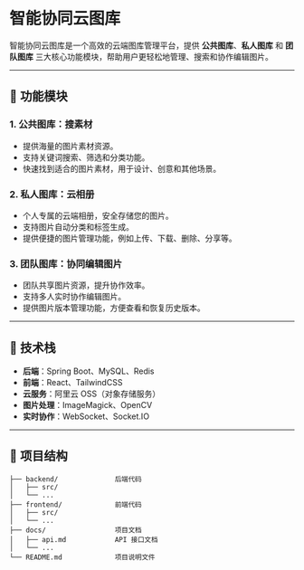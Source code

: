 # 智能协同云图库

智能协同云图库是一个高效的云端图库管理平台，提供 **公共图库**、**私人图库** 和 **团队图库** 三大核心功能模块，帮助用户更轻松地管理、搜索和协作编辑图片。

---

## 📌 功能模块

### 1. **公共图库：搜素材**
- 提供海量的图片素材资源。
- 支持关键词搜索、筛选和分类功能。
- 快速找到适合的图片素材，用于设计、创意和其他场景。

### 2. **私人图库：云相册**
- 个人专属的云端相册，安全存储您的图片。
- 支持图片自动分类和标签生成。
- 提供便捷的图片管理功能，例如上传、下载、删除、分享等。

### 3. **团队图库：协同编辑图片**
- 团队共享图片资源，提升协作效率。
- 支持多人实时协作编辑图片。
- 提供图片版本管理功能，方便查看和恢复历史版本。

---

## 🚀 技术栈

- **后端**：Spring Boot、MySQL、Redis
- **前端**：React、TailwindCSS
- **云服务**：阿里云 OSS（对象存储服务）
- **图片处理**：ImageMagick、OpenCV
- **实时协作**：WebSocket、Socket.IO

---

## 📂 项目结构

```plaintext
├── backend/              后端代码
│   ├── src/
│   └── ...
├── frontend/             前端代码
│   ├── src/
│   └── ...
├── docs/                 项目文档
│   ├── api.md            API 接口文档
│   └── ...
└── README.md             项目说明文件
